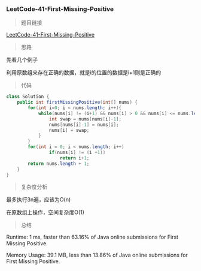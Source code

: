 ### LeetCode-41-First-Missing-Positive

> 题目链接

[LeetCode-41-First-Missing-Positive](https://leetcode.com/problems/first-missing-positive/)

> 思路

先看几个例子

利用原数组来存在正确的数据，就是i的位置的数据是i+1则是正确的

> 代码

```java
class Solution {
    public int firstMissingPositive(int[] nums) {
        for(int i=0; i < nums.length; i++){
            while(nums[i] != (i+1) && nums[i] > 0 && nums[i] <= nums.length && nums[nums[i]-1] != nums[i]){
                int swap = nums[nums[i]-1];
                nums[nums[i]-1] = nums[i];
                nums[i] = swap;
            }
        }
        for(int i = 0; i < nums.length; i++)
                if(nums[i] != (i +1))
                    return i+1;
        return nums.length + 1;
    }
}
```

> 复杂度分析

最多执行3n遍，应该为O(n)

在原数组上操作，空间复杂度O(1)

> 总结

Runtime: 1 ms, faster than 63.16% of Java online submissions for First Missing Positive.

Memory Usage: 39.1 MB, less than 13.86% of Java online submissions for First Missing Positive.
